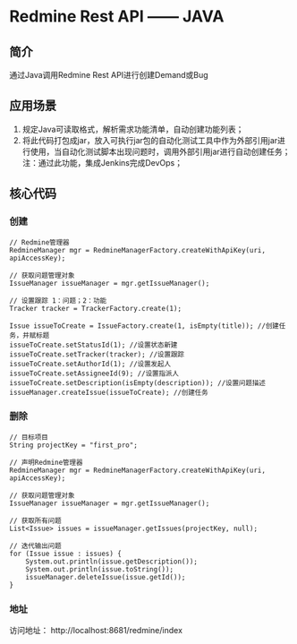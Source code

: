# Redmine Rest API —— JAVA #

## 简介 ##
通过Java调用Redmine Rest API进行创建Demand或Bug

## 应用场景 ##
1. 规定Java可读取格式，解析需求功能清单，自动创建功能列表；
2. 将此代码打包成jar，放入可执行jar包的自动化测试工具中作为外部引用jar进行使用，当自动化测试脚本出现问题时，调用外部引用jar进行自动创建任务；
注：通过此功能，集成Jenkins完成DevOps；
## 核心代码 ##
### 创建 ###
```
// Redmine管理器
RedmineManager mgr = RedmineManagerFactory.createWithApiKey(uri, apiAccessKey);

// 获取问题管理对象
IssueManager issueManager = mgr.getIssueManager();

// 设置跟踪 1：问题；2：功能
Tracker tracker = TrackerFactory.create(1);

Issue issueToCreate = IssueFactory.create(1, isEmpty(title)); //创建任务，并赋标题
issueToCreate.setStatusId(1); //设置状态新建
issueToCreate.setTracker(tracker); //设置跟踪
issueToCreate.setAuthorId(1); //设置发起人
issueToCreate.setAssigneeId(9); //设置指派人
issueToCreate.setDescription(isEmpty(description)); //设置问题描述
issueManager.createIssue(issueToCreate); //创建任务

```

### 删除 ###
```
// 目标项目
String projectKey = "first_pro";

// 声明Redmine管理器
RedmineManager mgr = RedmineManagerFactory.createWithApiKey(uri, apiAccessKey);

// 获取问题管理对象
IssueManager issueManager = mgr.getIssueManager();

// 获取所有问题
List<Issue> issues = issueManager.getIssues(projectKey, null);

// 迭代输出问题
for (Issue issue : issues) {
    System.out.println(issue.getDescription());
    System.out.println(issue.toString());
    issueManager.deleteIssue(issue.getId());
}
```

### 地址 ###
访问地址：
http://localhost:8681/redmine/index
<br/>

